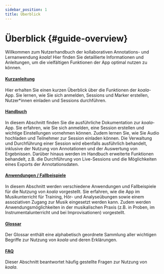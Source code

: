 ```yaml
---
sidebar_position: 1
title: Überblick
---
```


# Überblick {#guide-overview}

Willkommen zum Nutzerhandbuch der kollaborativen Annotations- und Lernanwendung _koala_! Hier finden Sie detaillierte Informationen und Anleitungen, um die vielfältigen Funktionen der App optimal nutzen zu können.

#### [Kurzanleitung](/docs/guide/01-quickstart.md)

Hier erhalten Sie einen kurzen Überblick über die Funktionen der _koala_-App. Sie lernen, wie Sie sich anmelden, Sessions und Marker erstellen, Nutzer\*innen einladen und Sessions durchführen.

#### [Handbuch](/docs/guide/02-Handbuch/01-login.md)

In diesem Abschnitt finden Sie die ausführliche Dokumentation zur _koala_-App. Sie erfahren, wie Sie sich anmelden, eine Session erstellen und wichtige Einstellungen vornehmen können. Zudem lernen Sie, wie Sie Audio hochladen und Teilnehmer zur Session einladen können. Die Verwaltung und Durchführung einer Session wird ebenfalls ausführlich behandelt, inklusive der Nutzung von Annotationen und der Auswertung von Ergebnissen. Darüber hinaus werden im Handbuch erweiterte Funktionen behandelt, z.B. die Durchführung von Live-Sessions und die Möglichkeiten eines Exports der Annotationsdaten.

#### [Anwendungen / Fallbeispiele](/docs/guide/03-Fallbeispiele/fallbeispiel-1.md)

In diesem Abschnitt werden verschiedene Anwendungen und Fallbeispiele für die Nutzung von _koala_ vorgestellt. Sie erfahren, wie die App im Musikunterricht für Training, Hör- und Analyseübungen sowie einem assoziativen Zugang zur Musik eingesetzt werden kann. Zudem werden Anwendungsmöglichkeiten in der musikalischen Praxis (z.B. in Proben, im Instrumentalunterricht und bei Improvisationen) vorgestellt.

#### [Glossar](/docs/guide/glossary.md)

Der Glossar enthält eine alphabetisch geordnete Sammlung aller wichtigen Begriffe zur Nutzung von _koala_ und deren Erklärungen.

#### [FAQ](/docs/guide/05-faq.md)

Dieser Abschnitt beantwortet häufig gestellte Fragen zur Nutzung von _koala_.
